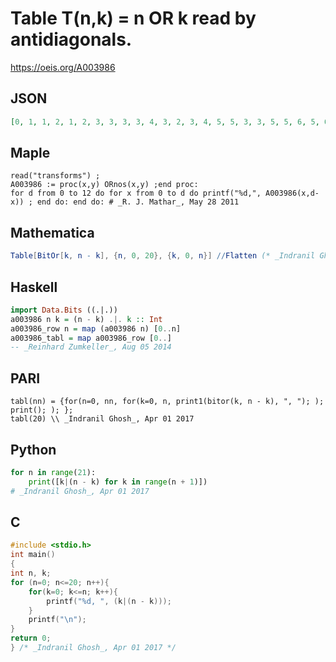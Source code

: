 # Table T\(n,k\) \= n OR k read by antidiagonals\.
https://oeis.org/A003986
## JSON
```JSON
[0, 1, 1, 2, 1, 2, 3, 3, 3, 3, 4, 3, 2, 3, 4, 5, 5, 3, 3, 5, 5, 6, 5, 6, 3, 6, 5, 6, 7, 7, 7, 7, 7, 7, 7, 7, 8, 7, 6, 7, 4, 7, 6, 7, 8, 9, 9, 7, 7, 5, 5, 7, 7, 9, 9, 10, 9, 10, 7, 6, 5, 6, 7, 10, 9, 10, 11, 11, 11, 11, 7, 7, 7, 7, 11, 11, 11, 11, 12, 11, 10, 11, 12, 7, 6, 7, 12, 11, 10, 11, 12, 13, 13, 11]
```
## Maple
```Maple
read("transforms") ;
A003986 := proc(x,y) ORnos(x,y) ;end proc:
for d from 0 to 12 do for x from 0 to d do printf("%d,", A003986(x,d-x)) ; end do: end do: # _R. J. Mathar_, May 28 2011
```
## Mathematica
```Mathematica
Table[BitOr[k, n - k], {n, 0, 20}, {k, 0, n}] //Flatten (* _Indranil Ghosh_, Apr 01 2017 *)
```
## Haskell
```Haskell
import Data.Bits ((.|.))
a003986 n k = (n - k) .|. k :: Int
a003986_row n = map (a003986 n) [0..n]
a003986_tabl = map a003986_row [0..]
-- _Reinhard Zumkeller_, Aug 05 2014
```
## PARI
```PARI
tabl(nn) = {for(n=0, nn, for(k=0, n, print1(bitor(k, n - k), ", "); ); print(); ); };
tabl(20) \\ _Indranil Ghosh_, Apr 01 2017
```
## Python
```Python
for n in range(21):
    print([k|(n - k) for k in range(n + 1)])
# _Indranil Ghosh_, Apr 01 2017
```
## C
```C
#include <stdio.h>
int main()
{
int n, k;
for (n=0; n<=20; n++){
    for(k=0; k<=n; k++){
        printf("%d, ", (k|(n - k)));
    }
    printf("\n");
}
return 0;
} /* _Indranil Ghosh_, Apr 01 2017 */
```
